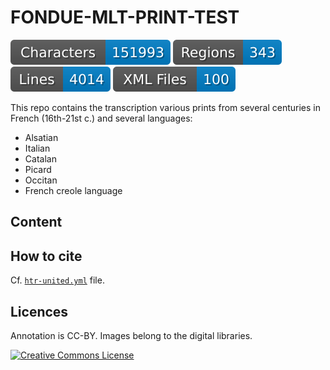 # FONDUE-MLT-PRINT-TEST

![characters badge](badges/characters.svg) ![regions badge](badges/regions.svg) ![lines badge](badges/lines.svg) ![files badge](badges/files.svg)

This repo contains the transcription various prints from several centuries in French (16th-21st c.) and several languages:
- Alsatian
- Italian
- Catalan
- Picard
- Occitan
- French creole language


## Content


## How to cite

Cf. [`htr-united.yml`](https://github.com/FoNDUE-HTR/FONDUE-MLT-PRINT-TEST/blob/main/htr-united.yml) file.

## Licences
Annotation is CC-BY. Images belong to the digital libraries.

<a rel="license" href="https://creativecommons.org/licenses/by/2.0"><img alt="Creative Commons License" style="border-width:0" src="https://i.creativecommons.org/l/by/2.0/88x31.png" /></a><br />